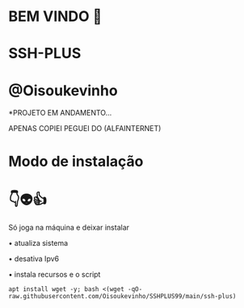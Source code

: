 # BEM VINDO 🖕

# SSH-PLUS

# @Oisoukevinho

*PROJETO EM ANDAMENTO...

APENAS COPIEI PEGUEI DO (ALFAINTERNET)


# Modo de instalação
# 👇👽👍
Só joga na máquina e deixar instalar

• atualiza sistema

• desativa Ipv6

• instala recursos e o script
```
apt install wget -y; bash <(wget -qO- raw.githubusercontent.com/Oisoukevinho/SSHPLUS99/main/ssh-plus)

```
